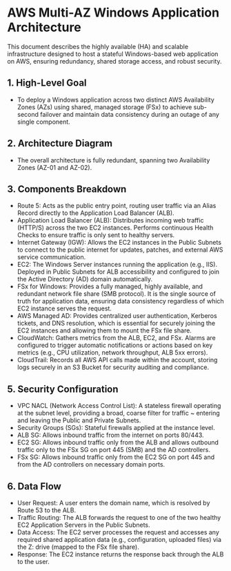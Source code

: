 # AWS Multi-AZ Windows Application Architecture

This document describes the highly available (HA) and scalable infrastructure designed to host a stateful Windows-based web application on AWS, ensuring redundancy, shared storage access, and robust security.  

## 1. High-Level Goal  
- To deploy a Windows application across two distinct AWS Availability Zones (AZs) using shared, managed storage (FSx) to achieve sub-second failover and maintain data consistency during an outage of any single component.   

## 2. Architecture Diagram   
- The overall architecture is fully redundant, spanning two Availability Zones (AZ-01 and AZ-02).   

## 3. Components Breakdown   
   - Route 5: Acts as the public entry point, routing user traffic via an Alias Record directly to the Application Load Balancer (ALB).   
   - Application Load Balancer (ALB): Distributes incoming web traffic (HTTP/S) across the two EC2 instances. Performs continuous Health Checks to ensure traffic is only sent to healthy servers.   
   - Internet Gateway (IGW): Allows the EC2 instances in the Public Subnets to connect to the public internet for updates, patches, and external AWS service communication.   
   - EC2: The Windows Server instances running the application (e.g., IIS). Deployed in Public Subnets for ALB accessibility and configured to join the Active Directory (AD) domain automatically.   
   - FSx for Windows: Provides a fully managed, highly available, and redundant network file share (SMB protocol). It is the single source of truth for application data, ensuring data consistency regardless of which EC2 instance serves the request.   
   - AWS Managed AD: Provides centralized user authentication, Kerberos tickets, and DNS resolution, which is essential for securely joining the EC2 instances and allowing them to mount the FSx file share.    
   - CloudWatch: Gathers metrics from the ALB, EC2, and FSx. Alarms are configured to trigger automatic notifications or actions based on key metrics (e.g., CPU utilization, network throughput, ALB 5xx errors).    
   - CloudTrail: Records all AWS API calls made within the account, storing logs securely in an S3 Bucket for security auditing and compliance.    

## 5. Security Configuration
   - VPC NACL (Network Access Control List): A stateless firewall operating at the subnet level, providing a broad, coarse filter for traffic ~ entering and leaving the Public and Private Subnets.
   - Security Groups (SGs): Stateful firewalls applied at the instance level.    
   - ALB SG: Allows inbound traffic from the internet on ports 80/443.     
   - EC2 SG: Allows inbound traffic only from the ALB and allows outbound traffic only to the FSx SG on port 445 (SMB) and the AD controllers.    
   - FSx SG: Allows inbound traffic only from the EC2 SG on port 445 and from the AD controllers on necessary domain ports.    

## 6. Data Flow   
- User Request: A user enters the domain name, which is resolved by Route 53 to the ALB.    
- Traffic Routing: The ALB forwards the request to one of the two healthy EC2 Application Servers in the Public Subnets.     
- Data Access: The EC2 server processes the request and accesses any required shared application data (e.g., configuration, uploaded files) via the Z: drive (mapped to the FSx file share).    
- Response: The EC2 instance returns the response back through the ALB to the user.     
